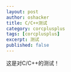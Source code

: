 ```yaml
---
layout: post 
author: oshacker
title: C/C++测试
category: corcplusplus
tags: [corcplusplus]
excerpt: 测试
published: false
---
```


这是对C/C++的测试！
